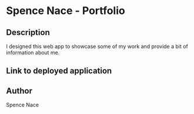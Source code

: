 # Spence Nace - Portfolio
## Description
I designed this web app to showcase some of my work and provide a bit of information about me. 

## Link to deployed application


## Author
Spence Nace